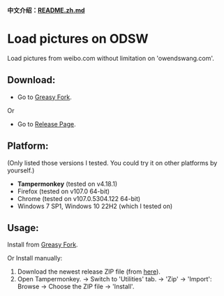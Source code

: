**中文介绍：[README.zh.md](README.zh.md)**

# Load pictures on ODSW
Load pictures from weibo.com without limitation on 'owendswang.com'.

## Download:
- Go to [Greasy Fork](https://greasyfork.org/scripts/455376).

Or
- Go to [Release Page](releases).

## Platform:
(Only listed those versions I tested. You could try it on other platforms by yourself.)
- **Tampermonkey** (tested on v4.18.1)
- Firefox (tested on v107.0 64-bit)
- Chrome (tested on v107.0.5304.122 64-bit)
- Windows 7 SP1, Windows 10 22H2 (which I tested on)

## Usage:
Install from [Greasy Fork](https://greasyfork.org/scripts/455376).

Or Install manually:
1. Download the newest release ZIP file (from [here](releases)).
2. Open Tampermonkey. -> Switch to 'Utilities' tab. -> 'Zip' -> 'Import': Browse -> Choose the ZIP file -> 'Install'.
